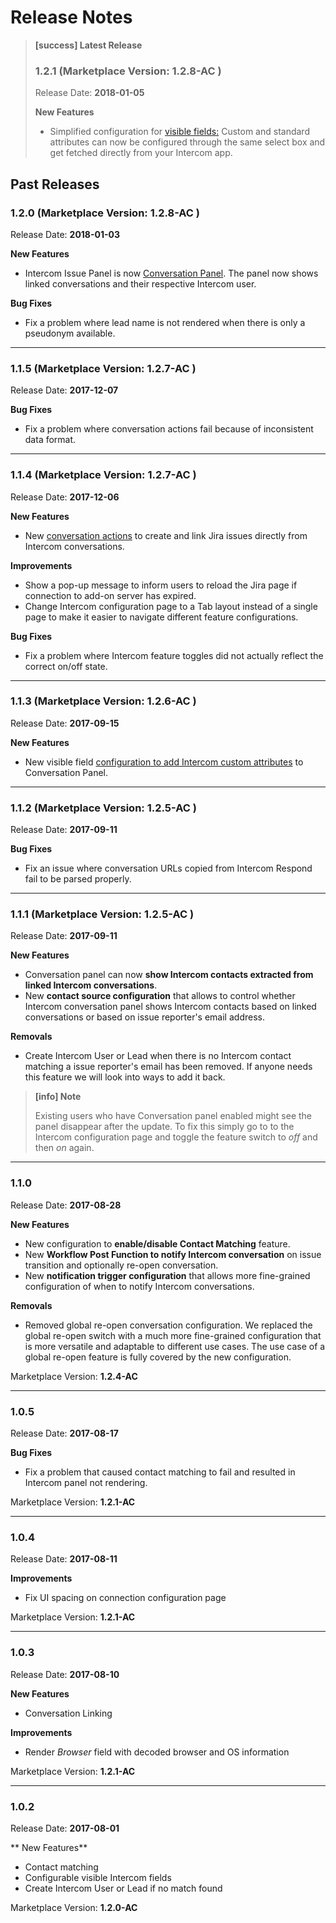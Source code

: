 # Release Notes

> **[success] Latest Release**
>
> ### 1.2.1 (Marketplace Version: **1.2.8-AC** )
>
> Release Date: **2018-01-05**
>
> **New Features**  
>  * Simplified configuration for [visible fields:](ConversationPanelConfiguration.md#configure-visible-fields) 
>    Custom and standard attributes can now be configured through the same select box and get fetched
>   directly from your Intercom app. 
>

## Past Releases

### 1.2.0 (Marketplace Version: **1.2.8-AC** )

Release Date: **2018-01-03**

**New Features**  
 * Intercom Issue Panel is now [Conversation Panel](ConversationPanel.md). The panel now
   shows linked conversations and their respective Intercom user.

**Bug Fixes**  
 * Fix a problem where lead name is not rendered when there is only a pseudonym available.
   
---


### 1.1.5 (Marketplace Version: **1.2.7-AC** )

Release Date: **2017-12-07**

**Bug Fixes**  
 * Fix a problem where conversation actions fail because of inconsistent data format.

---

### 1.1.4 (Marketplace Version: **1.2.7-AC** )

Release Date: **2017-12-06**

**New Features**  
 * New [conversation actions](ConversationActions.md) to create and link Jira issues
   directly from Intercom conversations.

**Improvements**  
 * Show a pop-up message to inform users to reload the Jira page if connection to 
   add-on server has expired.
 * Change Intercom configuration page to a Tab layout instead of a single page to make
   it easier to navigate different feature configurations. 

**Bug Fixes**  
 * Fix a problem where Intercom feature toggles did not actually reflect the correct on/off
   state.


---

### 1.1.3 (Marketplace Version: **1.2.6-AC** )

Release Date: **2017-09-15**

**New Features**  
 * New visible field [configuration to add Intercom custom attributes](ConversationPanelConfiguration.md#custom-attributes)
   to Conversation Panel.

---

### 1.1.2 (Marketplace Version: **1.2.5-AC** )

Release Date: **2017-09-11**

**Bug Fixes**  
 * Fix an issue where conversation URLs copied from Intercom Respond fail to
   be parsed properly.

---

### 1.1.1 (Marketplace Version: **1.2.5-AC** )

Release Date: **2017-09-11**

**New Features**  
 * Conversation panel can now **show Intercom contacts extracted from linked
   Intercom conversations**.
 * New **contact source configuration** that allows to control whether Intercom
   conversation panel shows Intercom contacts based on linked conversations or based
   on issue reporter's email address.

**Removals**
 * Create Intercom User or Lead when there is no Intercom contact matching
   a issue reporter's email has been removed. If anyone needs this feature
   we will look into ways to add it back.


> **[info] Note**
>
> Existing users who have Conversation panel enabled might see the 
> panel disappear after the update. To fix this simply go to to the 
> Intercom configuration page and toggle the feature switch to *off* and 
> then *on* again.
   
---

### 1.1.0

Release Date: **2017-08-28**

**New Features**  
 * New configuration to **enable/disable Contact Matching** feature.
 * New **Workflow Post Function to notify Intercom conversation** on issue
   transition and optionally re-open conversation.
 * New **notification trigger configuration** that allows more fine-grained
   configuration of when to notify Intercom conversations. 

**Removals**
 * Removed global re-open conversation configuration. We replaced the global
   re-open switch with a much more fine-grained configuration that is more
   versatile and adaptable to different use cases. The use case of a global
   re-open feature is fully covered by the new configuration.

Marketplace Version: **1.2.4-AC**  

---

### 1.0.5
Release Date: **2017-08-17**

**Bug Fixes**  
 * Fix a problem that caused contact matching to fail and resulted in Intercom panel
   not rendering.
   
Marketplace Version: **1.2.1-AC**  

---

### 1.0.4

Release Date: **2017-08-11**

**Improvements**  
 * Fix UI spacing on connection configuration page

Marketplace Version: **1.2.1-AC**  

---

### 1.0.3

Release Date: **2017-08-10**
 
**New Features**
 * Conversation Linking

**Improvements**  
 * Render *Browser* field with decoded browser and OS information

Marketplace Version: **1.2.1-AC**  

---
 
### 1.0.2

Release Date: **2017-08-01**

** New Features**
 * Contact matching
 * Configurable visible Intercom fields
 * Create Intercom User or Lead if no match found
 
Marketplace Version: **1.2.0-AC**  